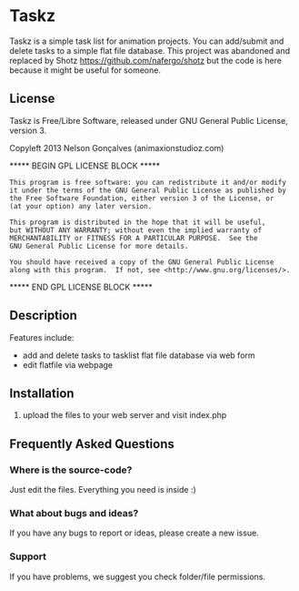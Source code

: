# Taskz

Taskz is a simple task list for animation projects. You can add/submit and delete tasks to a simple flat file database. This project was abandoned and replaced by Shotz https://github.com/nafergo/shotz  but the code is here because it might be useful for someone.


## License
Taskz is Free/Libre Software, released under GNU General Public License, version 3.

Copyleft 2013 Nelson Gonçalves (animaxionstudioz.com)

 ***** BEGIN GPL LICENSE BLOCK *****

    This program is free software: you can redistribute it and/or modify
    it under the terms of the GNU General Public License as published by
    the Free Software Foundation, either version 3 of the License, or
    (at your option) any later version.

    This program is distributed in the hope that it will be useful,
    but WITHOUT ANY WARRANTY; without even the implied warranty of
    MERCHANTABILITY or FITNESS FOR A PARTICULAR PURPOSE.  See the
    GNU General Public License for more details.

    You should have received a copy of the GNU General Public License
    along with this program.  If not, see <http://www.gnu.org/licenses/>.

 ***** END GPL LICENSE BLOCK *****

## Description

Features include:

* add and delete tasks to tasklist flat file database via web form
* edit flatfile via webpage

 

## Installation
1.  upload the files to your web server and visit index.php


## Frequently Asked Questions

### Where is the source-code?
Just edit the files. Everything you need is inside :)

### What about bugs and ideas?
If you have any bugs to report or ideas, please create a new issue.
 

### Support
If you have problems, we suggest you check folder/file permissions.
